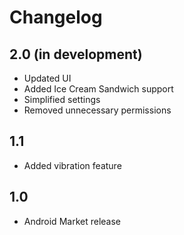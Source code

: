 Changelog
=========

2.0 (in development)
--------------------
* Updated UI
* Added Ice Cream Sandwich support
* Simplified settings
* Removed unnecessary permissions

1.1
---
* Added vibration feature

1.0
---
* Android Market release
